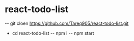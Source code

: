 # react-todo-list

-- git cloen https://github.com/Tareq905/react-todo-list.git

- cd react-todo-list
-- npm i
-- npm start
